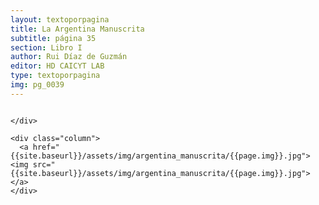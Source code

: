 ```yaml
---
layout: textoporpagina
title: La Argentina Manuscrita
subtitle: página 35
section: Libro I
author: Rui Díaz de Guzmán
editor: HD CAICYT LAB
type: textoporpagina
img: pg_0039
---
```


<div class="row">
    <div class="column">


    </div>

    <div class="column">
      <a href="{{site.baseurl}}/assets/img/argentina_manuscrita/{{page.img}}.jpg"><img src="{{site.baseurl}}/assets/img/argentina_manuscrita/{{page.img}}.jpg"></a>
    </div>
</div>